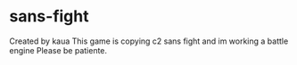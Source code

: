 # sans-fight
Created by kaua
This game is copying c2 sans fight and im working a battle engine
Please be patiente.
